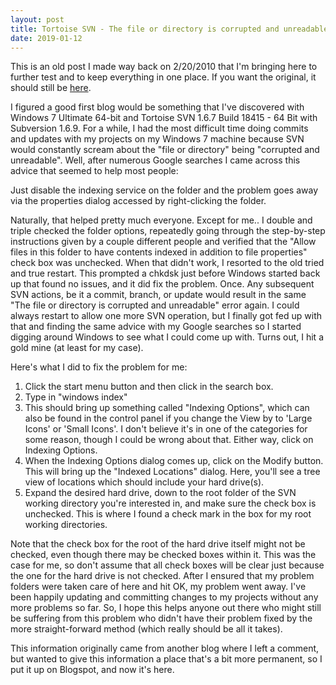 ```yaml
---
layout: post
title: Tortoise SVN - The file or directory is corrupted and unreadable in Windows 7
date: 2019-01-12
---
```


This is an old post I made way back on 2/20/2010 that I'm bringing here to further test and to keep everything in one place. If you want the original, it should still be [here](https://tomizechsterson.blogspot.com/2010/02/tortoise-svn-file-or-directory-is.html).

I figured a good first blog would be something that I've discovered with Windows 7 Ultimate 64-bit and Tortoise SVN 1.6.7 Build 18415 - 64 Bit with Subversion 1.6.9. For a while, I had the most difficult time doing commits and updates with my projects on my Windows 7 machine because SVN would constantly scream about the "file or directory" being "corrupted and unreadable". Well, after numerous Google searches I came across this advice that seemed to help most people:

Just disable the indexing service on the folder and the problem goes away via the properties dialog accessed by right-clicking the folder.

Naturally, that helped pretty much everyone. Except for me.. I double and triple checked the folder options, repeatedly going through the step-by-step instructions given by a couple different people and verified that the "Allow files in this folder to have contents indexed in addition to file properties" check box was unchecked. When that didn't work, I resorted to the old tried and true restart. This prompted a chkdsk just before Windows started back up that found no issues, and it did fix the problem. Once. Any subsequent SVN actions, be it a commit, branch, or update would result in the same "The file or directory is corrupted and unreadable" error again. I could always restart to allow one more SVN operation, but I finally got fed up with that and finding the same advice with my Google searches so I started digging around Windows to see what I could come up with. Turns out, I hit a gold mine (at least for my case).

Here's what I did to fix the problem for me:
1. Click the start menu button and then click in the search box.
2. Type in "windows index"
3. This should bring up something called "Indexing Options", which can also be found in the control panel if you change the View by to 'Large Icons' or 'Small Icons'. I don't believe it's in one of the categories for some reason, though I could be wrong about that. Either way, click on Indexing Options.
4. When the Indexing Options dialog comes up, click on the Modify button. This will bring up the "Indexed Locations" dialog. Here, you'll see a tree view of locations which should include your hard drive(s).
5. Expand the desired hard drive, down to the root folder of the SVN working directory you're interested in, and make sure the check box is unchecked. This is where I found a check mark in the box for my root working directories.

Note that the check box for the root of the hard drive itself might not be checked, even though there may be checked boxes within it. This was the case for me, so don't assume that all check boxes will be clear just because the one for the hard drive is not checked. After I ensured that my problem folders were taken care of here and hit OK, my problem went away. I've been happily updating and committing changes to my projects without any more problems so far. So, I hope this helps anyone out there who might still be suffering from this problem who didn't have their problem fixed by the more straight-forward method (which really should be all it takes).

This information originally came from another blog where I left a comment, but wanted to give this information a place that's a bit more permanent, so I put it up on Blogspot, and now it's here.